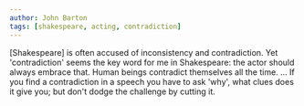 ```yaml
---
author: John Barton
tags: [shakespeare, acting, contradiction]
---
```

\[Shakespeare] is often accused of inconsistency and contradiction. Yet 'contradiction' seems the key word for me in Shakespeare: the actor should always embrace that. Human beings contradict themselves all the time. ... If you find a contradiction in a speech you have to ask 'why', what clues does it give you; but don't dodge the challenge by cutting it.